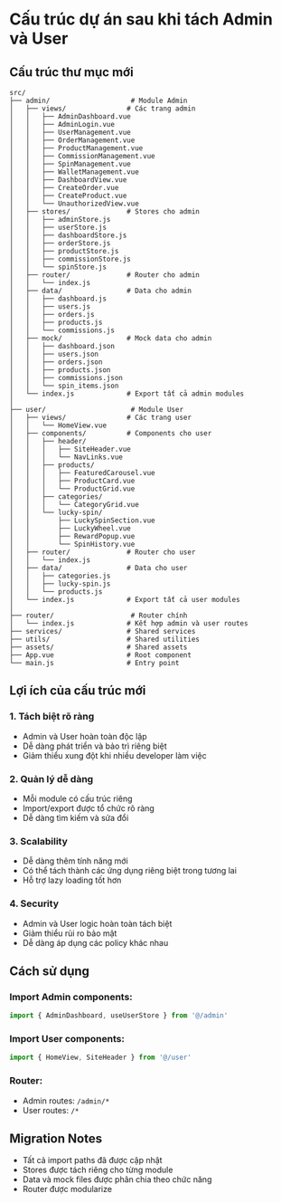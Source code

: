 # Cấu trúc dự án sau khi tách Admin và User

## Cấu trúc thư mục mới

```
src/
├── admin/                    # Module Admin
│   ├── views/               # Các trang admin
│   │   ├── AdminDashboard.vue
│   │   ├── AdminLogin.vue
│   │   ├── UserManagement.vue
│   │   ├── OrderManagement.vue
│   │   ├── ProductManagement.vue
│   │   ├── CommissionManagement.vue
│   │   ├── SpinManagement.vue
│   │   ├── WalletManagement.vue
│   │   ├── DashboardView.vue
│   │   ├── CreateOrder.vue
│   │   ├── CreateProduct.vue
│   │   └── UnauthorizedView.vue
│   ├── stores/              # Stores cho admin
│   │   ├── adminStore.js
│   │   ├── userStore.js
│   │   ├── dashboardStore.js
│   │   ├── orderStore.js
│   │   ├── productStore.js
│   │   ├── commissionStore.js
│   │   └── spinStore.js
│   ├── router/              # Router cho admin
│   │   └── index.js
│   ├── data/                # Data cho admin
│   │   ├── dashboard.js
│   │   ├── users.js
│   │   ├── orders.js
│   │   ├── products.js
│   │   └── commissions.js
│   ├── mock/                # Mock data cho admin
│   │   ├── dashboard.json
│   │   ├── users.json
│   │   ├── orders.json
│   │   ├── products.json
│   │   ├── commissions.json
│   │   └── spin_items.json
│   └── index.js             # Export tất cả admin modules
│
├── user/                     # Module User
│   ├── views/               # Các trang user
│   │   └── HomeView.vue
│   ├── components/          # Components cho user
│   │   ├── header/
│   │   │   ├── SiteHeader.vue
│   │   │   └── NavLinks.vue
│   │   ├── products/
│   │   │   ├── FeaturedCarousel.vue
│   │   │   ├── ProductCard.vue
│   │   │   └── ProductGrid.vue
│   │   ├── categories/
│   │   │   └── CategoryGrid.vue
│   │   └── lucky-spin/
│   │       ├── LuckySpinSection.vue
│   │       ├── LuckyWheel.vue
│   │       ├── RewardPopup.vue
│   │       └── SpinHistory.vue
│   ├── router/              # Router cho user
│   │   └── index.js
│   ├── data/                # Data cho user
│   │   ├── categories.js
│   │   ├── lucky-spin.js
│   │   └── products.js
│   └── index.js             # Export tất cả user modules
│
├── router/                   # Router chính
│   └── index.js             # Kết hợp admin và user routes
├── services/                # Shared services
├── utils/                   # Shared utilities
├── assets/                  # Shared assets
├── App.vue                  # Root component
└── main.js                  # Entry point
```

## Lợi ích của cấu trúc mới

### 1. **Tách biệt rõ ràng**
- Admin và User hoàn toàn độc lập
- Dễ dàng phát triển và bảo trì riêng biệt
- Giảm thiểu xung đột khi nhiều developer làm việc

### 2. **Quản lý dễ dàng**
- Mỗi module có cấu trúc riêng
- Import/export được tổ chức rõ ràng
- Dễ dàng tìm kiếm và sửa đổi

### 3. **Scalability**
- Dễ dàng thêm tính năng mới
- Có thể tách thành các ứng dụng riêng biệt trong tương lai
- Hỗ trợ lazy loading tốt hơn

### 4. **Security**
- Admin và User logic hoàn toàn tách biệt
- Giảm thiểu rủi ro bảo mật
- Dễ dàng áp dụng các policy khác nhau

## Cách sử dụng

### Import Admin components:
```javascript
import { AdminDashboard, useUserStore } from '@/admin'
```

### Import User components:
```javascript
import { HomeView, SiteHeader } from '@/user'
```

### Router:
- Admin routes: `/admin/*`
- User routes: `/*`

## Migration Notes

- Tất cả import paths đã được cập nhật
- Stores được tách riêng cho từng module
- Data và mock files được phân chia theo chức năng
- Router được modularize